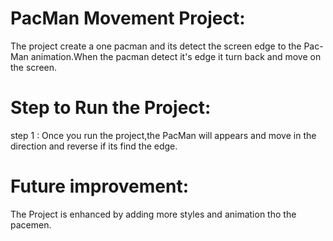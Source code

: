 # PacMan Movement Project:
The project create a one pacman and its detect the screen edge to the Pac-Man animation.When the pacman detect it's edge it turn back and move on the screen.

# Step to Run the Project:
step 1 : Once you run the project,the PacMan will appears and move in the direction and reverse if its find the edge.

# Future improvement:
The Project is enhanced by adding more styles and animation tho the pacemen.
